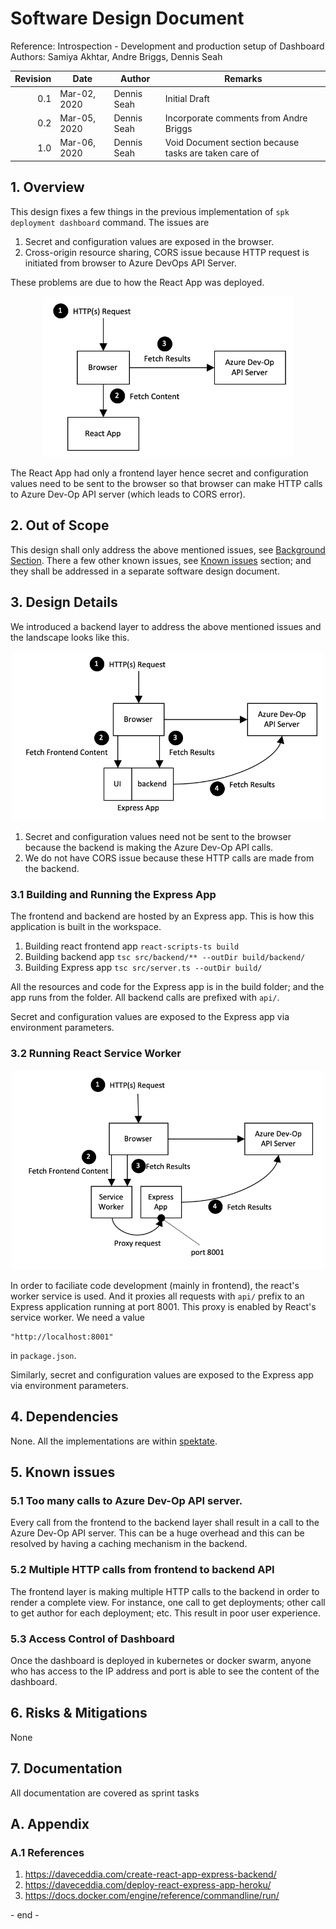 # Software Design Document

Reference: Introspection - Development and production setup of Dashboard <br>
Authors: Samiya Akhtar, Andre Briggs, Dennis Seah

| Revision | Date         | Author      | Remarks                                |
| -------: | ------------ | ----------- | -------------------------------------- |
|      0.1 | Mar-02, 2020 | Dennis Seah | Initial Draft                          |
|      0.2 | Mar-05, 2020 | Dennis Seah | Incorporate comments from Andre Briggs |
|      1.0 | Mar-06, 2020 | Dennis Seah | Void Document section because tasks are taken care of |

## 1. Overview

This design fixes a few things in the previous implementation of
`spk deployment dashboard` command. The issues are

1. Secret and configuration values are exposed in the browser.
2. Cross-origin resource sharing, CORS issue because HTTP request is initiated
   from browser to Azure DevOps API Server.

These problems are due to how the React App was deployed.

<p style="text-align:center">
<img src="currentDeployment.png" style="width:400px; height:auto">
</p>

The React App had only a frontend layer hence secret and configuration values
need to be sent to the browser so that browser can make HTTP calls to Azure
Dev-Op API server (which leads to CORS error).

## 2. Out of Scope

This design shall only address the above mentioned issues, see
[Background Section](#background). There a few other known issues, see
[Known issues](#known-issues) section; and they shall be addressed in a separate
software design document.

## 3. Design Details

We introduced a backend layer to address the above mentioned issues and the
landscape looks like this.

<p style="text-align:center">
<img src="proposedDeployment.png" style="width:500px; height:auto">
</p>

1. Secret and configuration values need not be sent to the browser because the
   backend is making the Azure Dev-Op API calls.
2. We do not have CORS issue because these HTTP calls are made from the backend.

### 3.1 Building and Running the Express App

The frontend and backend are hosted by an Express app. This is how this
application is built in the workspace.

1. Building react frontend app `react-scripts-ts build`
2. Building backend app `tsc src/backend/** --outDir build/backend/`
3. Building Express app `tsc src/server.ts --outDir build/`

All the resources and code for the Express app is in the build folder; and the
app runs from the folder. All backend calls are prefixed with `api/`.

Secret and configuration values are exposed to the Express app via environment
parameters.

### 3.2 Running React Service Worker

<p style="text-align:center">
<img src="devSetup.png" style="width:500px;height:auto">
</p>

In order to faciliate code development (mainly in frontend), the react's worker
service is used. And it proxies all requests with `api/` prefix to an Express
application running at port 8001. This proxy is enabled by React's service
worker. We need a value

```
"http://localhost:8001"
```

in `package.json`.

Similarly, secret and configuration values are exposed to the Express app via
environment parameters.

## 4. Dependencies

None. All the implementations are within
[spektate](https://github.com/microsoft/spektate).

## 5. Known issues

### 5.1 Too many calls to Azure Dev-Op API server.

Every call from the frontend to the backend layer shall result in a call to the
Azure Dev-Op API server. This can be a huge overhead and this can be resolved by
having a caching mechanism in the backend.

### 5.2 Multiple HTTP calls from frontend to backend API

The frontend layer is making multiple HTTP calls to the backend in order to
render a complete view. For instance, one call to get deployments; other call to
get author for each deployment; etc. This result in poor user experience.

### 5.3 Access Control of Dashboard

Once the dashboard is deployed in kubernetes or docker swarm, anyone who has
access to the IP address and port is able to see the content of the dashboard.

## 6. Risks & Mitigations

None

## 7. Documentation
All documentation are covered as sprint tasks

## A. Appendix

### A.1 References

1. https://daveceddia.com/create-react-app-express-backend/
2. https://daveceddia.com/deploy-react-express-app-heroku/
3. https://docs.docker.com/engine/reference/commandline/run/

\- end -
